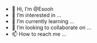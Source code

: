 - 👋 Hi, I’m @Esooh
- 👀 I’m interested in ...
- 🌱 I’m currently learning ...
- 💞️ I’m looking to collaborate on ...
- 📫 How to reach me ...

<!---
Esooh/Esooh is a ✨ special ✨ repository because its `README.md` (this file) appears on your GitHub profile.
You can click the Preview link to take a look at your changes.
--->
